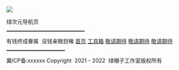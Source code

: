 <html>
<head>  
	<title>绿次元导航页</title>
	<link rel="stylesheet" type="text/css" href="style.css">
</head>
<body>
	<img src="https://q2.qlogo.cn/headimg_dl?dst_uin=3503473416&spec=100" class="logo">
    <p>绿次元导航页</p>
    <HR style="border: 0.5px solid #888888" width="40%" size=1>
		<div class="sx"></div>        
        <p1>有钱终成眷属&nbsp;&nbsp;没钱亲眼目睹</p1>
        <!--菜单栏-->
	<a href="https://lvacg.com" style="--clr:#1e9bff"><span>首页</span><i></i></a>
	<a href="#" style="--clr:#ff1867"><span>工具箱</span><i></i></a>
	<a href="#" style="--clr:#6eff3e"><span>敬请期待</span><i></i></a>
    <a href="#" style="--clr:#ff5511"><span>敬请期待</span><i></i></a>
    <a href="#" style="--clr:#ff00ff"><span>敬请期待</span><i></i></a>	
	<HR style="border: 0.5px solid #888888" width="30%" size=1>
	<a2 href="https://beian.miit.gov.cn/#/Integrated/index">冀ICP备:xxxxxx</a2>
    <a1>Copyright&nbsp;&nbsp;2021 - 2022&nbsp;&nbsp;绿帽子工作室版权所有</a1>
</body>
</html>
